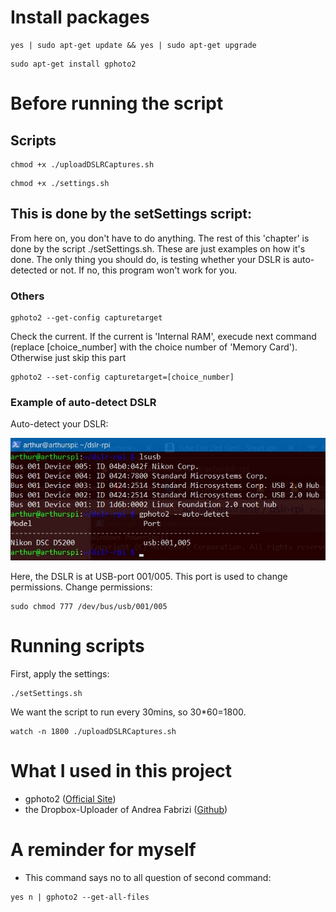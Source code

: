 # Install packages
```
yes | sudo apt-get update && yes | sudo apt-get upgrade
```
```
sudo apt-get install gphoto2
```

# Before running the script
## Scripts

```
chmod +x ./uploadDSLRCaptures.sh
```

```
chmod +x ./settings.sh
```
## This is done by the setSettings script:
From here on, you don't have to do anything. The rest of this 'chapter' is done by the script ./setSettings.sh. These are just examples on how it's done. The only thing you should do, is testing whether your DSLR is auto-detected or not. If no, this program won't work for you.
### Others
```
gphoto2 --get-config capturetarget
```
Check the current. If the current is 'Internal RAM', execude next command (replace [choice_number] with the choice number of 'Memory Card'). Otherwise just skip this part
```
gphoto2 --set-config capturetarget=[choice_number]
```
### Example of auto-detect DSLR
Auto-detect your DSLR:

![](prove.jpg)

Here, the DSLR is at USB-port 001/005. This port is used to change permissions.
Change permissions:
```
sudo chmod 777 /dev/bus/usb/001/005
```
# Running scripts
First, apply the settings:
```
./setSettings.sh
```
We want the script to run every 30mins, so 30*60=1800.
```
watch -n 1800 ./uploadDSLRCaptures.sh
```

# What I used in this project
- gphoto2 ([Official Site](http://gphoto.org))
- the Dropbox-Uploader of Andrea Fabrizi ([Github](https://github.com/andreafabrizi/Dropbox-Uploader))

# A reminder for myself
- This command says no to all question of second command: 
```
yes n | gphoto2 --get-all-files
```
